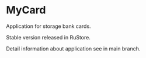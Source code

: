 # MyCard
<p style="text-align: left;">Application for storage bank cards.</p>
<p style="text-align: left;">Stable version released in RuStore.</p>
<p style="text-align: left;">Detail information about application see in main branch.</p>
